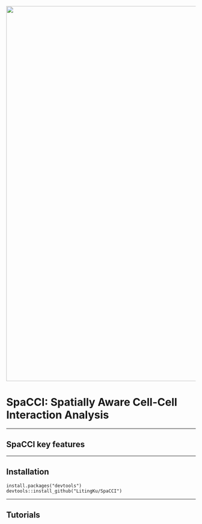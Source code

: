 <p align="center">
  <img width="1000"  src="https://github.com/LitingKu/SpaCCI/blob/main/SPACCI%20Method%20Diagram.png">
</p>


# SpaCCI: Spatially Aware Cell-Cell Interaction Analysis

---

## SpaCCI key features

---

## Installation
```
install.packages("devtools")
devtools::install_github("LitingKu/SpaCCI")
```
---

## Tutorials
